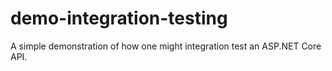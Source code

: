 # demo-integration-testing
A simple demonstration of how one might integration test an ASP.NET Core API.
